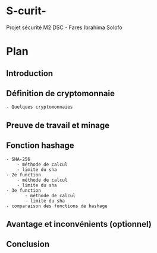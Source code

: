 # S-curit-
Projet sécurité M2 DSC - Fares Ibrahima Solofo
# Plan

## Introduction
## Définition de cryptomonnaie
    - Quelques cryptomonnaies

## Preuve de travail et minage

## Fonction hashage
    - SHA-256
        - méthode de calcul
        - limite du sha
    - 2e function
        - méthode de calcul
        - limite du sha
    - 3e function
           - méthode de calcul
           - limite du sha
    - comparaison des fonctions de hashage

## Avantage et inconvénients (optionnel) 
    
## Conclusion
